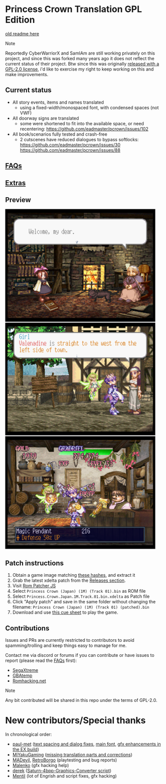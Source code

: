 
# Princess Crown Translation GPL Edition

[old readme here](readme.txt.old)

> [!NOTE]
> Reportedly CyberWarriorX and SamIAm are still working privately on this project, and since this was forked many years ago it does not reflect the current status of their project.
Btw since this was originally [released with a GPL-2.0 license](https://github.com/eadmaster/pcrown/blob/master/LICENSE), i'd like to exercise my right to keep working on this and make improvements.


## Current status

 - All story events, items and names translated
   - using a fixed-width/monospaced font, with condensed spaces (not VWF)
 - All doorway signs are translated
   - some were shortened to fit into the available space, or need recentering: https://github.com/eadmaster/pcrown/issues/102
 - All book/scenarios fully tested and crash-free
   - 2 cutscenes have reduced dialogues to bypass softlocks: https://github.com/eadmaster/pcrown/issues/30  https://github.com/eadmaster/pcrown/issues/88


## [FAQs](https://github.com/eadmaster/pcrown/wiki/FAQs)


## [Extras](https://github.com/eadmaster/pcrown/wiki/Extras)


## Preview

![demo1](shots/demo1.png)  ![demo2](shots/demo2.png)  ![demo3](shots/demo3.png)


## Patch instructions

1. Obtain a game image matching [these hashes](http://redump.org/disc/4901/), and extract it
2. Grab the latest xdelta patch from the [Releases section](https://github.com/eadmaster/pcrown/releases/latest/download/Princess.Crown.Japan.1M.Track.01.bin.xdelta).
3. Visit [Rom Patcher JS](https://www.marcrobledo.com/RomPatcher.js/)
4. Select `Princess Crown (Japan) (1M) (Track 01).bin` as ROM file
5. Select `Princess.Crown.Japan.1M.Track.01.bin.xdelta` as Patch file
6. Click "Apply patch" and save in the same folder without changing the filename: `Princess Crown (Japan) (1M) (Track 01) (patched).bin`
7. Download and use [this cue sheet](https://github.com/eadmaster/pcrown/blob/master/src/buildcd/Princess%20Crown%20(Japan)%20(1M)%20(English).cue) to play the game.


## Contributions
 
Issues and PRs are currently restricted to contributors to avoid spamming/trolling and keep things easy to manage for me.

Contact me via discord or forums if you can contribute or have issues to report (please read the [FAQs](https://github.com/eadmaster/pcrown/wiki/FAQs) first):

 - [SegaXtreme](https://segaxtreme.net/members/eadmaster.30323/)
 - [GBAtemp](https://gbatemp.net/members/eadmaster.52646/)
 - [Romhacking.net](https://www.romhacking.net/forum/index.php?action=profile;u=13104)

> [!NOTE]
> Any bit contributed will be shared in this repo under the terms of GPL-2.0.


# New contributors/Special thanks

In chronological order:

 - [paul-met](https://github.com/paul-met) ([text spacing and dialog fixes](https://github.com/eadmaster/pcrown/issues/1), [main font](https://github.com/eadmaster/pcrown/issues/98), [gfx enhancements in the EX build](https://github.com/eadmaster/pcrown/issues/18))
 - [MiYakuGaming](https://github.com/MiYakuGaming/) ([missing translation parts and corrections](https://github.com/eadmaster/pcrown/issues/4))
 - [MADevil](https://www.twitch.tv/madevil/), [RetroBorgo](https://www.twitch.tv/retroborgo/) (playtesting and bug reports)
 - [Malenko](https://segaxtreme.net/members/malenko.22808/) (gfx hacking help)
 - [derek](https://github.com/DerekPascarella) ([Saturn-4bpp-Graphics-Converter script](https://github.com/DerekPascarella/Saturn-4bpp-Graphics-Converter/))
 - [Mentil](https://github.com/mentill) (lot of Engrish and script fixes, gfx hacking)
 